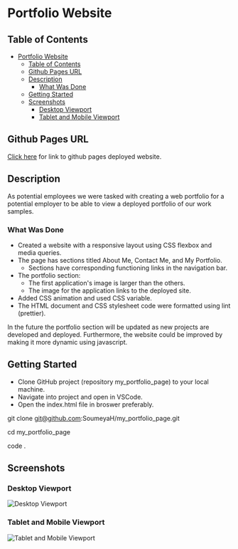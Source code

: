 # Portfolio Website

## Table of Contents

- [Portfolio Website](#portfolio-website)
  - [Table of Contents](#table-of-contents)
  - [Github Pages URL](#github-pages-url)
  - [Description](#description)
    - [What Was Done](#what-was-done)
  - [Getting Started](#getting-started)
  - [Screenshots](#screenshots)
    - [Desktop Viewport](#desktop-viewport)
    - [Tablet and Mobile Viewport](#tablet-and-mobile-viewport)

## Github Pages URL

[Click here](https://soumeyah.github.io/my_portfolio_page/index.html) for link to github pages deployed website.

## Description

As potential employees we were tasked with creating a web portfolio for a potential employer to be able to view a deployed portfolio of our work samples.

### What Was Done

- Created a website with a responsive layout using CSS flexbox and media queries.
- The page has sections titled About Me, Contact Me, and My Portfolio.
  - Sections have corresponding functioning links in the navigation bar.
- The portfolio section:
  - The first application's image is larger than the others.
  - The image for the application links to the deployed site.
- Added CSS animation and used CSS variable.
- The HTML document and CSS stylesheet code were formatted using lint (prettier).

In the future the portfolio section will be updated as new projects are developed and deployed. Furthermore, the website could be improved by making it more dynamic using javascript.

## Getting Started

- Clone GitHub project (repository my_portfolio_page) to your local machine.
- Navigate into project and open in VSCode.
- Open the index.html file in broswer preferably.

git clone git@github.com:SoumeyaH/my_portfolio_page.git

cd my_portfolio_page

code .

## Screenshots

### Desktop Viewport

![Desktop Viewport](./assets/images/Screenshots/above_768_screenshot.png)

### Tablet and Mobile Viewport

![Tablet and Mobile Viewport](./assets/images/Screenshots/below_768_screenshot.png)
